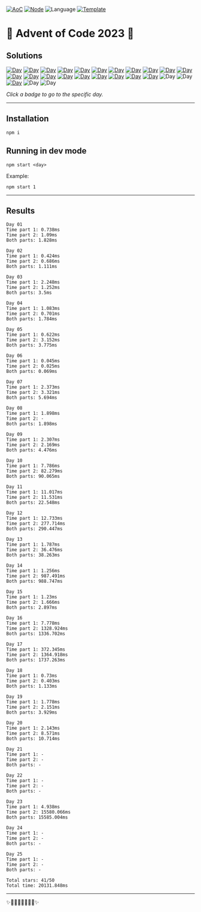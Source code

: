 <!-- Entries between SOLUTIONS and RESULTS tags are auto-generated -->

[![AoC](https://badgen.net/badge/AoC/2023/blue)](https://adventofcode.com/2023)
[![Node](https://badgen.net/badge/Node/v16.13.0+/blue)](https://nodejs.org/en/download/)
![Language](https://badgen.net/badge/Language/TypeScript/blue)
[![Template](https://badgen.net/badge/Template/aocrunner/blue)](https://github.com/caderek/aocrunner)

# 🎄 Advent of Code 2023 🎄

## Solutions

<!--SOLUTIONS-->

[![Day](https://badgen.net/badge/01/%E2%98%85%E2%98%85/green)](src/day01)
[![Day](https://badgen.net/badge/02/%E2%98%85%E2%98%85/green)](src/day02)
[![Day](https://badgen.net/badge/03/%E2%98%85%E2%98%85/green)](src/day03)
[![Day](https://badgen.net/badge/04/%E2%98%85%E2%98%85/green)](src/day04)
[![Day](https://badgen.net/badge/05/%E2%98%85%E2%98%85/green)](src/day05)
[![Day](https://badgen.net/badge/06/%E2%98%85%E2%98%85/green)](src/day06)
[![Day](https://badgen.net/badge/07/%E2%98%85%E2%98%85/green)](src/day07)
[![Day](https://badgen.net/badge/08/%E2%98%85%E2%98%86/yellow)](src/day08)
[![Day](https://badgen.net/badge/09/%E2%98%85%E2%98%85/green)](src/day09)
[![Day](https://badgen.net/badge/10/%E2%98%85%E2%98%85/green)](src/day10)
[![Day](https://badgen.net/badge/11/%E2%98%85%E2%98%85/green)](src/day11)
[![Day](https://badgen.net/badge/12/%E2%98%85%E2%98%85/green)](src/day12)
[![Day](https://badgen.net/badge/13/%E2%98%85%E2%98%85/green)](src/day13)
[![Day](https://badgen.net/badge/14/%E2%98%85%E2%98%85/green)](src/day14)
[![Day](https://badgen.net/badge/15/%E2%98%85%E2%98%85/green)](src/day15)
[![Day](https://badgen.net/badge/16/%E2%98%85%E2%98%85/green)](src/day16)
[![Day](https://badgen.net/badge/17/%E2%98%85%E2%98%85/green)](src/day17)
[![Day](https://badgen.net/badge/18/%E2%98%85%E2%98%85/green)](src/day18)
[![Day](https://badgen.net/badge/19/%E2%98%85%E2%98%85/green)](src/day19)
[![Day](https://badgen.net/badge/20/%E2%98%85%E2%98%85/green)](src/day20)
![Day](https://badgen.net/badge/21/%E2%98%86%E2%98%86/gray)
![Day](https://badgen.net/badge/22/%E2%98%86%E2%98%86/gray)
[![Day](https://badgen.net/badge/23/%E2%98%85%E2%98%85/green)](src/day23)
![Day](https://badgen.net/badge/24/%E2%98%86%E2%98%86/gray)
![Day](https://badgen.net/badge/25/%E2%98%86%E2%98%86/gray)

<!--/SOLUTIONS-->

_Click a badge to go to the specific day._

---

## Installation

```
npm i
```

## Running in dev mode

```
npm start <day>
```

Example:

```
npm start 1
```

---

## Results

<!--RESULTS-->

```
Day 01
Time part 1: 0.738ms
Time part 2: 1.09ms
Both parts: 1.828ms
```

```
Day 02
Time part 1: 0.424ms
Time part 2: 0.686ms
Both parts: 1.111ms
```

```
Day 03
Time part 1: 2.248ms
Time part 2: 1.252ms
Both parts: 3.5ms
```

```
Day 04
Time part 1: 1.083ms
Time part 2: 0.701ms
Both parts: 1.784ms
```

```
Day 05
Time part 1: 0.622ms
Time part 2: 3.152ms
Both parts: 3.775ms
```

```
Day 06
Time part 1: 0.045ms
Time part 2: 0.025ms
Both parts: 0.069ms
```

```
Day 07
Time part 1: 2.373ms
Time part 2: 3.321ms
Both parts: 5.694ms
```

```
Day 08
Time part 1: 1.898ms
Time part 2: -
Both parts: 1.898ms
```

```
Day 09
Time part 1: 2.307ms
Time part 2: 2.169ms
Both parts: 4.476ms
```

```
Day 10
Time part 1: 7.786ms
Time part 2: 82.279ms
Both parts: 90.065ms
```

```
Day 11
Time part 1: 11.017ms
Time part 2: 11.531ms
Both parts: 22.548ms
```

```
Day 12
Time part 1: 12.733ms
Time part 2: 277.714ms
Both parts: 290.447ms
```

```
Day 13
Time part 1: 1.787ms
Time part 2: 36.476ms
Both parts: 38.263ms
```

```
Day 14
Time part 1: 1.256ms
Time part 2: 987.491ms
Both parts: 988.747ms
```

```
Day 15
Time part 1: 1.23ms
Time part 2: 1.666ms
Both parts: 2.897ms
```

```
Day 16
Time part 1: 7.778ms
Time part 2: 1328.924ms
Both parts: 1336.702ms
```

```
Day 17
Time part 1: 372.345ms
Time part 2: 1364.918ms
Both parts: 1737.263ms
```

```
Day 18
Time part 1: 0.73ms
Time part 2: 0.403ms
Both parts: 1.133ms
```

```
Day 19
Time part 1: 1.778ms
Time part 2: 2.151ms
Both parts: 3.929ms
```

```
Day 20
Time part 1: 2.143ms
Time part 2: 8.571ms
Both parts: 10.714ms
```

```
Day 21
Time part 1: -
Time part 2: -
Both parts: -
```

```
Day 22
Time part 1: -
Time part 2: -
Both parts: -
```

```
Day 23
Time part 1: 4.938ms
Time part 2: 15580.066ms
Both parts: 15585.004ms
```

```
Day 24
Time part 1: -
Time part 2: -
Both parts: -
```

```
Day 25
Time part 1: -
Time part 2: -
Both parts: -
```

```
Total stars: 41/50
Total time: 20131.848ms
```

<!--/RESULTS-->

---

✨🎄🎁🎄🎅🎄🎁🎄✨